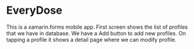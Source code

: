 # EveryDose
This is a xamarin.forms mobile app. 
First screen shows the list of profiles that we have in database.
We have a Add button to add new profiles.
On tapping a profile it shows a detail page where we can modify profile.
